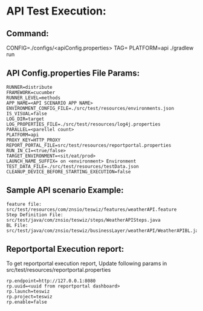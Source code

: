 # API Test Execution:

## Command: 
CONFIG=./configs/<apiConfig.properties> TAG=<ScenarioTag> PLATFORM=api ./gradlew run

## API Config.properties File Params:

```
RUNNER=distribute 
FRAMEWORK=cucumber
RUNNER_LEVEL=methods
APP_NAME=<API SCENARIO APP NAME>
ENVIRONMENT_CONFIG_FILE=./src/test/resources/environments.json
IS_VISUAL=false
LOG_DIR=target
LOG_PROPERTIES_FILE=./src/test/resources/log4j.properties
PARALLEL=<parellel count>
PLATFORM=api
PROXY_KEY=HTTP_PROXY
REPORT_PORTAL_FILE=src/test/resources/reportportal.properties
RUN_IN_CI=<true/false>
TARGET_ENVIRONMENT=<sit/eat/prod>
LAUNCH_NAME_SUFFIX= on <environment> Environment
TEST_DATA_FILE=./src/test/resources/testData.json
CLEANUP_DEVICE_BEFORE_STARTING_EXECUTION=false
```

## Sample API scenario Example:

```
feature file: src/test/resources/com/znsio/teswiz/features/weatherAPI.feature
Step Definition File: src/test/java/com/znsio/teswiz/steps/WeatherAPISteps.java
BL File: src/test/java/com/znsio/teswiz/businessLayer/weatherAPI/WeatherAPIBL.java
```

## Reportportal Execution report:

To get reportportal execution report, Update following params in
src/test/resources/reportportal.properties

```
rp.endpoint=http://127.0.0.1:8080
rp.uuid=<uuid from reportportal dashboard>
rp.launch=teswiz
rp.project=teswiz
rp.enable=false
```